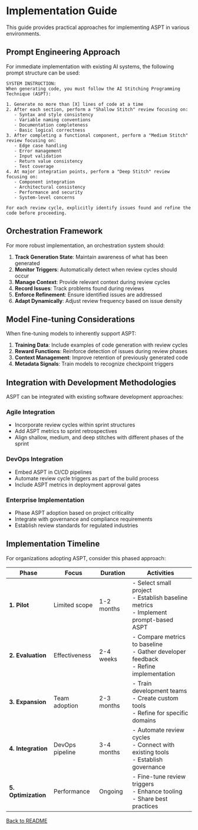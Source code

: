 # Implementation Guide

This guide provides practical approaches for implementing ASPT in various environments.

## Prompt Engineering Approach

For immediate implementation with existing AI systems, the following prompt structure can be used:

```
SYSTEM INSTRUCTION:
When generating code, you must follow the AI Stitching Programming Technique (ASPT):

1. Generate no more than [X] lines of code at a time
2. After each section, perform a "Shallow Stitch" review focusing on:
   - Syntax and style consistency
   - Variable naming conventions
   - Documentation completeness
   - Basic logical correctness
3. After completing a functional component, perform a "Medium Stitch" review focusing on:
   - Edge case handling
   - Error management
   - Input validation
   - Return value consistency
   - Test coverage
4. At major integration points, perform a "Deep Stitch" review focusing on:
   - Component integration
   - Architectural consistency
   - Performance and security
   - System-level concerns

For each review cycle, explicitly identify issues found and refine the code before proceeding.
```

## Orchestration Framework

For more robust implementation, an orchestration system should:

1. **Track Generation State**: Maintain awareness of what has been generated
2. **Monitor Triggers**: Automatically detect when review cycles should occur
3. **Manage Context**: Provide relevant context during review cycles
4. **Record Issues**: Track problems found during reviews
5. **Enforce Refinement**: Ensure identified issues are addressed
6. **Adapt Dynamically**: Adjust review frequency based on issue density

## Model Fine-tuning Considerations

When fine-tuning models to inherently support ASPT:

1. **Training Data**: Include examples of code generation with review cycles
2. **Reward Functions**: Reinforce detection of issues during review phases
3. **Context Management**: Improve retention of previously generated code
4. **Metadata Signals**: Train models to recognize checkpoint triggers

## Integration with Development Methodologies

ASPT can be integrated with existing software development approaches:

### Agile Integration
- Incorporate review cycles within sprint structures
- Add ASPT metrics to sprint retrospectives
- Align shallow, medium, and deep stitches with different phases of the sprint

### DevOps Integration
- Embed ASPT in CI/CD pipelines
- Automate review cycle triggers as part of the build process
- Include ASPT metrics in deployment approval gates

### Enterprise Implementation
- Phase ASPT adoption based on project criticality
- Integrate with governance and compliance requirements
- Establish review standards for regulated industries

## Implementation Timeline

For organizations adopting ASPT, consider this phased approach:

| Phase | Focus | Duration | Activities |
|-------|-------|----------|------------|
| **1. Pilot** | Limited scope | 1-2 months | - Select small project<br>- Establish baseline metrics<br>- Implement prompt-based ASPT |
| **2. Evaluation** | Effectiveness | 2-4 weeks | - Compare metrics to baseline<br>- Gather developer feedback<br>- Refine implementation |
| **3. Expansion** | Team adoption | 2-3 months | - Train development teams<br>- Create custom tools<br>- Refine for specific domains |
| **4. Integration** | DevOps pipeline | 3-4 months | - Automate review cycles<br>- Connect with existing tools<br>- Establish governance |
| **5. Optimization** | Performance | Ongoing | - Fine-tune review triggers<br>- Enhance tooling<br>- Share best practices |

[Back to README](../README.md)
